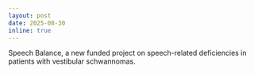 ```yaml
---
layout: post
date: 2025-08-30
inline: true
---
```


Speech Balance, a new funded project on speech-related deficiencies in patients with vestibular schwannomas.
